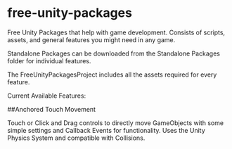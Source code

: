 # free-unity-packages
Free Unity Packages that help with game development. Consists of scripts, assets, and general features you might need in any game.

Standalone Packages can be downloaded from the Standalone Packages folder for individual features.

The FreeUnityPackagesProject includes all the assets required for every feature.

Current Available Features:

##Anchored Touch Movement

Touch or Click and Drag controls to directly move GameObjects with some simple settings and Callback Events for functionality. Uses the Unity Physics System and compatible with Collisions.
